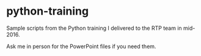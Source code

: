 # python-training
Sample scripts from the Python training I delivered to the RTP team in mid-2016.

Ask me in person for the PowerPoint files if you need them.
